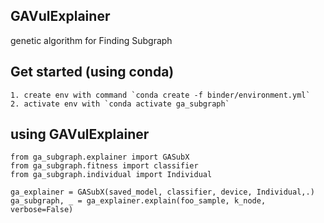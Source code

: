 ## GAVulExplainer
genetic algorithm for Finding Subgraph

## Get started (using conda)
    1. create env with command `conda create -f binder/environment.yml`
    2. activate env with `conda activate ga_subgraph`

## using GAVulExplainer
    from ga_subgraph.explainer import GASubX
    from ga_subgraph.fitness import classifier
    from ga_subgraph.individual import Individual

    ga_explainer = GASubX(saved_model, classifier, device, Individual,.)
    ga_subgraph, _ = ga_explainer.explain(foo_sample, k_node, verbose=False)
